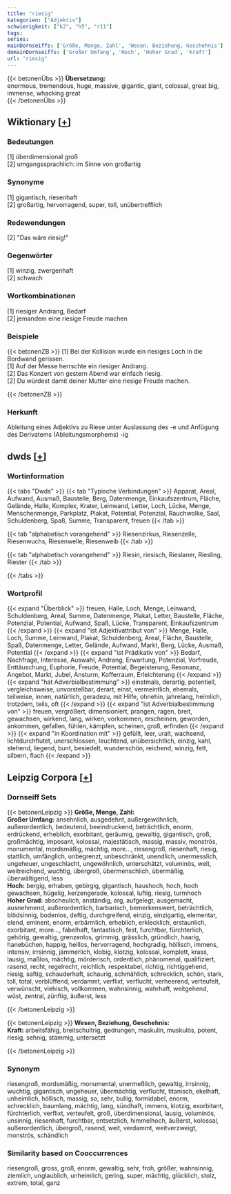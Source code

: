 ```yaml
---
title: "riesig"
kategorien: ["Adjektiv"]
schwierigkeit: ["k2", "h5", "r11"]
tags:
series:
mainDornseiffs: ['Größe, Menge, Zahl', 'Wesen, Beziehung, Geschehnis']
domainDornseiffs: ['Großer Umfang', 'Hoch', 'Hoher Grad', 'Kraft']
url: "riesig"
---
```


{{< betonenÜbs >}}
**Übersetzung:**  
enormous, tremendous, huge, massive, gigantic, giant, colossal, great big, immense, whacking  great  
{{< /betonenÜbs >}}

## Wiktionary [[+](https://de.wiktionary.org/wiki/riesig)]

### Bedeutungen
[1] überdimensional groß  
[2] umgangssprachlich: im Sinne von großartig  

### Synonyme
[1] gigantisch, riesenhaft  
[2] großartig, hervorragend, super, toll, unübertrefflich  

### Redewendungen
[2] "Das wäre riesig!"  

### Gegenwörter
[1] winzig, zwergenhaft  
[2] schwach  

### Wortkombinationen
[1] riesiger Andrang, Bedarf  
[2] jemandem eine riesige Freude machen  

### Beispiele
{{< betonenZB >}}
[1] Bei der Kollision wurde ein riesiges Loch in die Bordwand gerissen.  
[1] Auf der Messe herrschte ein riesiger Andrang.  
[2] Das Konzert von gestern Abend war einfach riesig.  
[2] Du würdest damit deiner Mutter eine riesige Freude machen.  

{{< /betonenZB >}}
### Herkunft
Ableitung eines Adjektivs zu Riese unter Auslassung des -e und Anfügung des Derivatems (Ableitungsmorphems) -ig  



## dwds [[+](https://www.dwds.de/wb/riesig)]

### Wortinformation
{{< tabs "Dwds" >}}
{{< tab "Typische Verbindungen" >}}
Apparat, Areal, Aufwand, Ausmaß, Baustelle, Berg, Datenmenge, Einkaufszentrum, Fläche, Gelände, Halle, Komplex, Krater, Leinwand, Letter, Loch, Lücke, Menge, Menschenmenge, Parkplatz, Plakat, Potential, Potenzial, Rauchwolke, Saal, Schuldenberg, Spaß, Summe, Transparent, freuen
{{< /tab >}}

{{< tab "alphabetisch vorangehend" >}}
Riesenzirkus, Riesenzelle, Riesenwuchs, Riesenwelle, Riesenweib
{{< /tab >}}

{{< tab "alphabetisch vorangehend" >}}
Riesin, riesisch, Rieslaner, Riesling, Riester
{{< /tab >}}

{{< /tabs >}}

### Wortprofil
{{< expand "Überblick" >}} freuen, Halle, Loch, Menge, Leinwand, Schuldenberg, Areal, Summe, Datenmenge, Plakat, Letter, Baustelle, Fläche, Potenzial, Potential, Aufwand, Spaß, Lücke, Transparent, Einkaufszentrum {{< /expand >}}
{{< expand "ist Adjektivattribut von" >}} Menge, Halle, Loch, Summe, Leinwand, Plakat, Schuldenberg, Areal, Fläche, Baustelle, Spaß, Datenmenge, Letter, Gelände, Aufwand, Markt, Berg, Lücke, Ausmaß, Potential {{< /expand >}}
{{< expand "ist Prädikativ von" >}} Bedarf, Nachfrage, Interesse, Auswahl, Andrang, Erwartung, Potenzial, Vorfreude, Enttäuschung, Euphorie, Freude, Potential, Begeisterung, Resonanz, Angebot, Markt, Jubel, Ansturm, Kofferraum, Erleichterung {{< /expand >}}
{{< expand "hat Adverbialbestimmung" >}} einstmals, derartig, potentiell, vergleichsweise, unvorstellbar, derart, einst, vermeintlich, ehemals, teilweise, innen, natürlich, geradezu, mit Hilfe, ohnehin, jahrelang, heimlich, trotzdem, teils, oft {{< /expand >}}
{{< expand "ist Adverbialbestimmung von" >}} freuen, vergrößert, dimensioniert, prangen, ragen, breit, gewachsen, wirkend, lang, wirken, vorkommen, erscheinen, geworden, ankommen, gefallen, fühlen, kämpfen, scheinen, groß, erfinden {{< /expand >}}
{{< expand "in Koordination mit" >}} gefüllt, leer, uralt, wachsend, lichtdurchflutet, unerschlossen, leuchtend, unübersichtlich, einzig, kahl, stehend, liegend, bunt, besiedelt, wunderschön, reichend, winzig, fett, silbern, flach {{< /expand >}}

## Leipzig Corpora [[+](https://corpora.uni-leipzig.de/en/res?word=riesig&corpusId=deu_newscrawl-public_2018)]

### Dornseiff Sets
{{< betonenLeipzig >}}
**Größe, Menge, Zahl:**  
**Großer Umfang:** ansehnlich, ausgedehnt, außergewöhnlich, außerordentlich, bedeutend, beeindruckend, beträchtlich, enorm, erdrückend, erheblich, exorbitant, geräumig, gewaltig, gigantisch, groß, großmächtig, imposant, kolossal, majestätisch, massig, massiv, monströs, monumental, mordsmäßig, mächtig, more..., riesengroß, riesenhaft, riesig, stattlich, umfänglich, unbegrenzt, unbeschränkt, unendlich, unermesslich, ungeheuer, ungeschlacht, ungewöhnlich, unterschätzt, voluminös, weit, weitreichend, wuchtig, übergroß, übermenschlich, übermäßig, überwältigend, less  
**Hoch:** bergig, erhaben, gebirgig, gigantisch, haushoch, hoch, hoch gewachsen, hügelig, kerzengerade, kolossal, luftig, riesig, turmhoch  
**Hoher Grad:** abscheulich, anständig, arg, aufgelegt, ausgemacht, ausnehmend, außerordentlich, barbarisch, bemerkenswert, beträchtlich, blödsinnig, bodenlos, deftig, durchgreifend, einzig, einzigartig, elementar, elend, eminent, enorm, erbärmlich, erheblich, erklecklich, erstaunlich, exorbitant, more..., fabelhaft, fantastisch, fest, furchtbar, fürchterlich, gehörig, gewaltig, grenzenlos, grimmig, grässlich, gründlich, haarig, hanebüchen, happig, heillos, hervorragend, hochgradig, höllisch, immens, intensiv, irrsinnig, jämmerlich, klobig, klotzig, kolossal, komplett, krass, lausig, maßlos, mächtig, mörderisch, ordentlich, phänomenal, qualifiziert, rasend, recht, regelrecht, reichlich, respektabel, richtig, richtiggehend, riesig, saftig, schauderhaft, schaurig, schmählich, schrecklich, schön, stark, toll, total, verblüffend, verdammt, verflixt, verflucht, verheerend, verteufelt, verwünscht, viehisch, vollkommen, wahnsinnig, wahrhaft, weitgehend, wüst, zentral, zünftig, äußerst, less  

{{< /betonenLeipzig >}}


{{< betonenLeipzig >}}
**Wesen, Beziehung, Geschehnis:**  
**Kraft:** arbeitsfähig, breitschultrig, gedrungen, maskulin, muskulös, potent, riesig, sehnig, stämmig, untersetzt  

{{< /betonenLeipzig >}}

### Synonym
riesengroß, mordsmäßig, monumental, unermeßlich, gewaltig, irrsinnig, wuchtig, gigantisch, ungeheuer, übermächtig, verflucht, titanisch, ekelhaft, unheimlich, höllisch, massig, so, sehr, bullig, formidabel, enorm, schrecklich, baumlang, mächtig, lang, sündhaft, immens, klotzig, exorbitant, fürchterlich, verflixt, verteufelt, groß, überdimensional, lausig, voluminös, unsinnig, riesenhaft, furchtbar, entsetzlich, himmelhoch, äußerst, kolossal, außerordentlich, übergroß, rasend, weit, verdammt, weitverzweigt, monströs, schändlich


### Similarity based on Cooccurrences
riesengroß, gross, groß, enorm, gewaltig, sehr, froh, größer, wahnsinnig, ziemlich, unglaublich, unheimlich, gering, super, mächtig, glücklich, stolz, extrem, total, ganz

